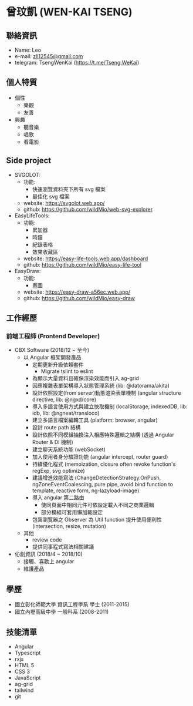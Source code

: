 # 曾玟凱 (WEN-KAI TSENG)

## 聯絡資訊

- Name: Leo
- e-mail: zll12545@gmail.com
- telegram: TsengWenKai (<https://t.me/Tseng.WeKai>)

## 個人特質

- 個性
  - 樂觀
  - 友善
- 興趣
  - 聽音樂
  - 唱歌
  - 看電影

## Side project

- SVGOLOT:
  - 功能:
    - 快速瀏覽資料夾下所有 svg 檔案
    - 最佳化 svg 檔案
  - website: <https://svgolot.web.app/>
  - github: <https://github.com/wildMio/web-svg-explorer>
- EasyLifeTools:
  - 功能:
    - 累加器
    - 時鐘
    - 紀錄表格
    - 效果收藏區
  - website: <https://easy-life-tools.web.app/dashboard>
  - github: <https://github.com/wildMio/easy-life-tool>
- EasyDraw:
  - 功能:
    - 畫圖
  - website: <https://easy-draw-a56ec.web.app/>
  - github: <https://github.com/wildMio/easy-draw>

## 工作經歷

### 前端工程師 (Frontend Developer)

- CBX Software (2018/12 ~ 至今)
  - 以 Angular 框架開發產品
    - 定期更新升級依賴套件
      - Migrate tslint to eslint
    - 為顯示大量資料且確保渲染效能而引入 ag-grid
    - 因應複雜表單架構導入狀態管理系統 (lib: @datorama/akita)
    - 設計依照設定(from server)動態渲染表單機制 (angular structure directive, lib: @ngxd/core)
    - 導入多語言使用方式與建立快取機制 (localStorage, indexedDB, lib: idb, lib: @ngneat/transloco)
    - 建立多語言檔案編輯工具 (platform: browser, angular)
    - 設計 route path 結構
    - 設計依照不同模組抽換注入相應特殊邏輯之結構 (透過 Angular Router & DI 機制)
    - 建立聊天系統功能 (webSocket)
    - 加入使用者身分驗證功能 (angular intercept, router guard)
    - 持續優化程式 (memoization, closure often revoke function's regExp, svg optimize)
    - 建議增進效能寫法 (ChangeDetectionStrategy.OnPush, ngZoneEventCoalescing, pure pipe, avoid bind function to template, reactive form, ng-lazyload-image)
    - 導入 angular 第二路由
      - 使同頁面中相同元件可依設定載入不同之商業邏輯
      - 部分模組可套用懶加載設定
    - 包裝瀏覽器之 Observer 為 Util function 提升使用便利性 (intersection, resize, mutation)
  - 其他
    - review code
    - 提供同事程式寫法相關建議
- 伈創資訊 (2018/4 ~ 2018/10)
  - 接觸、喜歡上 angular
  - 維護產品

## 學歷

- 國立彰化師範大學 資訊工程學系 學士 (2011-2015)
- 國立內壢高級中學 一般科系 (2008-2011)

## 技能清單

- Angular
- Typescript
- rxjs
- HTML 5
- CSS 3
- JavaScript
- ag-grid
- tailwind
- git
